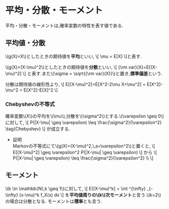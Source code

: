 # 平均・分散・モーメント
平均・分散・モーメントは,確率変数の特性を表す値である.

## 平均値・分散
\\(g(X)=X\\)としたときの期待値を**平均**といい,
\\[
\mu = E[X]
\\]と表す.

\\(g(X)=(X-\mu)^2\\)としたときの期待値を**分散**といい,
\\[
	{\rm var}(X)=E[(X-\mu)^2]
\\]
と表す.また\\(\sigma = \sqrt{{\rm var}(X)}\\)と置き,**標準偏差**という.

分散は期待値の線形性より,
\\[
	E[(X-\mu)^2]=E[X^2-2\mu X+\mu^2] = E[X^2]-\mu^2 = E[X^2]-E[X]^2
\\]

### Chebyshevの不等式
確率変数\\(X\\)の平均を\\(\mu\\),分散を\\(\sigma^2\\)とする.\\(\varepsilon \geq 0\\)に対して,
\\[
	P(|X-\mu| \geq \varepsilon) \leq \frac{\sigma^2}{\varepsilon^2} \tag{Chebyshev}
\\]
が成立する.

- 証明  
Markovの不等式にて\\(g(X)=(X-\mu)^2,\\,a=\varepsilon^2\\)と置くと,
\\[
E[(X-\mu)^2] \geq \varepsilon^2 P(|X-\mu| \geq \varepsilon)
\\]
から
\\[
P(|X-\mu| \geq \varepsilon) \leq \frac{\sigma^2}{\varepsilon^2} \\\\
\\]

## モーメント
\\(k \in \mathbb{N},k \geq 1\\\)に対して,
\\[
E[(X-\mu)^k] = \int ^{\infty} _{-\infty} (x-\mu)^k f_X(x) dx
\\]
を**平均値周りの\\(k\\)次モーメント**と言う.\\(k=2\\)の場合は分散となる.
モーメントは**積率**とも言う.
